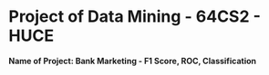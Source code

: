 # Project of Data Mining - 64CS2 - HUCE
**Name of Project: Bank Marketing - F1 Score, ROC, Classification**
